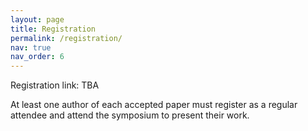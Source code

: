 ```yaml
---
layout: page
title: Registration
permalink: /registration/
nav: true
nav_order: 6
---
```


Registration link: TBA

At least one author of each accepted paper must register as a regular attendee and attend the symposium to present their work.

